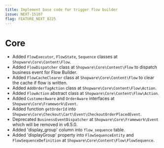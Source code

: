 ```yaml
---
title: Implement base code for trigger flow builder
issue: NEXT-15107
flag: FEATURE_NEXT_8225
---
```

# Core
* Added `FlowExecutor`, `FlowState`, `Sequence` classes at `Shopware\Core\Content\Flow`.
* Added `FlowDispatcher` class at `Shopware\Core\Content\Flow` to dispatch business event for Flow Builder.
* Added `FlowCacheClearer` class at `Shopware\Core\Content\Flow` to clear the cache if flow is written.
* Added `AddOrderTagAction` class at `Shopware\Core\Content\Flow\Action`.
* Added `FlowAction` abstract class at `Shopware\Core\Content\Flow\Action`.
* Added `CustomerAware` and `OrderAware` interfaces at `Shopware\Core\Framework\Event`.
* Added function `getOrderId` into `Shopware\Core\Checkout\Cart\Event\CheckoutOrderPlacedEvent`.
* Deprecated `BusinessEventDispatcher` at `Shopware\Core\Framework\Event` which will be removed in v6.5.0.
* Added 'display_group' column into `flow_sequence` table.
* Added 'displayGroup' property into `FlowSequenceEntity` and `FlowSequenceDefinition` at `Shopware\Core\Content\Flow\FlowSequence`.
